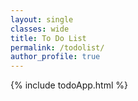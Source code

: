 ```yaml
---
layout: single
classes: wide
title: To Do List
permalink: /todolist/
author_profile: true
---
```


<html>
{% include todoApp.html %}
</html>
